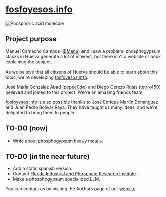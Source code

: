 # [fosfoyesos.info](https://fosfoyesos.info)

![Phosphoric acid molecule](images/phosphoricAcidMolecule.ico)

## Project purpose

Manuel Camacho Campos ([iBManu](https://github.com/iBManu)) and I saw a problem: phosphogypsum stacks in Huelva generate a lot of interest, but there isn't a website or book explaining the subject.

As we believe that all citizens of Huelva should be able to learn about this topic, we're developing [fosfoyesos.info](https://fosfoyesos.info).

José María González Abad ([pepec0de](https://github.com/pepec0de)) and Diego Cerezo Rojas ([tetrix450](https://github.com/tetrix450)) believed and joined to this project. We're an amazing friends team.

[fosfoyesos.info](https://fosfoyesos.info) is also possible thanks to José Enrique Martín Domínguez and Juan Pedro Bolívar Raya. They have taught us many ideas, and we're delighted to bring them to people.

## TO-DO (now)

- Write about phosphogypsum heavy metals.

## TO-DO (in the near future)

- Add a static spanish version.
- Contact [Florida Industrial and Phosphate Research Institute](https://fipr.floridapoly.edu/).
- Make a phosphogypsum specialized LLM.

You can contact us by visiting the Authors page of our [website](https://fosfoyesos.info/authors.html).
